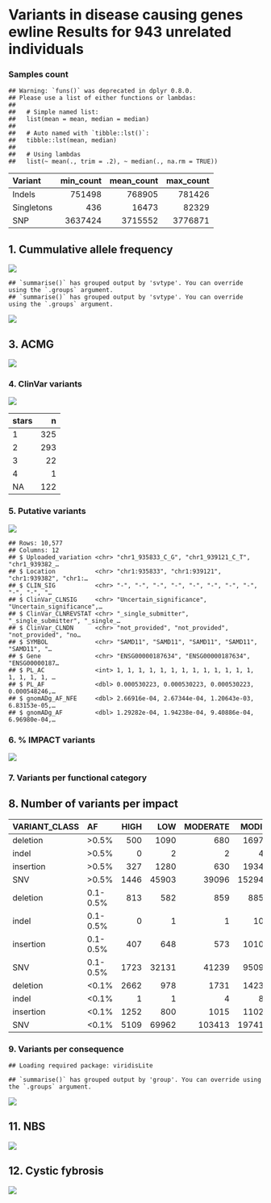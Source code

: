 Variants in disease causing genes ewline Results for 943 unrelated
individuals
================

### Samples count

    ## Warning: `funs()` was deprecated in dplyr 0.8.0.
    ## Please use a list of either functions or lambdas: 
    ## 
    ##   # Simple named list: 
    ##   list(mean = mean, median = median)
    ## 
    ##   # Auto named with `tibble::lst()`: 
    ##   tibble::lst(mean, median)
    ## 
    ##   # Using lambdas
    ##   list(~ mean(., trim = .2), ~ median(., na.rm = TRUE))

| Variant    | min\_count | mean\_count | max\_count |
|:-----------|-----------:|------------:|-----------:|
| Indels     |     751498 |      768905 |     781426 |
| Singletons |        436 |       16473 |      82329 |
| SNP        |    3637424 |     3715552 |    3776871 |

## 1. Cummulative allele frequency

<!-- ```{r af_hist,echo=FALSE} -->
<!-- af <- read.table('../input/multisample_20210519.dv.bcfnorm.filtered.ACgt0.AF_list.tsv') -->
<!-- colnames(af) <- c('AF','id', 'allele_frequency', 'SNP', 'number_of_transitions', 'number_of transversions', 'indel', 'repeat-consistent','repeat-inconsistent', 'not_applicable') -->
<!-- af$allele_frequency[1] <- 0.000530223 -->
<!-- af_plot <- af %>% select(allele_frequency,SNP,indel)  -->
<!-- af_plot$SNP <- cumsum(af_plot$SNP)/1e+6 -->
<!-- af_plot$indel <- cumsum(af_plot$indel)/1e+6 -->
<!-- type.colors <- c(SNP = "#27384A", indel ="#48C095") -->
<!-- af_plot %>% -->
<!--   pivot_longer(-allele_frequency,names_to = 'Variant class', -->
<!--                values_to = 'Cummulative number of variants (millions)') %>% -->
<!--   ggplot(aes(allele_frequency,`Cummulative number of variants (millions)`, -->
<!--              col=`Variant class`)) + -->
<!--   geom_line() + -->
<!--   xlab('Allele frequency') + -->
<!--   scale_color_manual(values = type.colors) + -->
<!--   scale_y_continuous(breaks = seq(0,30,2)) + -->
<!--   theme_classic() -->
<!-- ``` -->

![](variants_af_files/figure-gfm/af_hist_pct-1.jpeg)<!-- -->

    ## `summarise()` has grouped output by 'svtype'. You can override using the `.groups` argument.
    ## `summarise()` has grouped output by 'svtype'. You can override using the `.groups` argument.

![](variants_af_files/figure-gfm/sv.af.hist-1.jpeg)<!-- -->

## 3. ACMG

![](variants_af_files/figure-gfm/ACMG-1.jpeg)<!-- -->

### 4. ClinVar variants

![](variants_af_files/figure-gfm/clinvar-1.jpeg)<!-- -->

| stars |   n |
|:------|----:|
| 1     | 325 |
| 2     | 293 |
| 3     |  22 |
| 4     |   1 |
| NA    | 122 |

### 5. Putative variants

![](variants_af_files/figure-gfm/putative-1.jpeg)<!-- -->

    ## Rows: 10,577
    ## Columns: 12
    ## $ Uploaded_variation <chr> "chr1_935833_C_G", "chr1_939121_C_T", "chr1_939382_…
    ## $ Location           <chr> "chr1:935833", "chr1:939121", "chr1:939382", "chr1:…
    ## $ CLIN_SIG           <chr> "-", "-", "-", "-", "-", "-", "-", "-", "-", "-", "…
    ## $ ClinVar_CLNSIG     <chr> "Uncertain_significance", "Uncertain_significance",…
    ## $ ClinVar_CLNREVSTAT <chr> "_single_submitter", "_single_submitter", "_single_…
    ## $ ClinVar_CLNDN      <chr> "not_provided", "not_provided", "not_provided", "no…
    ## $ SYMBOL             <chr> "SAMD11", "SAMD11", "SAMD11", "SAMD11", "SAMD11", "…
    ## $ Gene               <chr> "ENSG00000187634", "ENSG00000187634", "ENSG00000187…
    ## $ PL_AC              <int> 1, 1, 1, 1, 1, 1, 1, 1, 1, 1, 1, 1, 1, 1, 1, 1, 1, …
    ## $ PL_AF              <dbl> 0.000530223, 0.000530223, 0.000530223, 0.000548246,…
    ## $ gnomADg_AF_NFE     <dbl> 2.66916e-04, 2.67344e-04, 1.20643e-03, 6.83153e-05,…
    ## $ gnomADg_AF         <dbl> 1.29282e-04, 1.94238e-04, 9.40886e-04, 6.96980e-04,…

### 6. % IMPACT variants

![](variants_af_files/figure-gfm/unnamed-chunk-3-1.jpeg)<!-- -->

### 7. Variants per functional category

## 8. Number of variants per impact

| VARIANT\_CLASS | AF       | HIGH |   LOW | MODERATE | MODIFIER |
|:---------------|:---------|-----:|------:|---------:|---------:|
| deletion       | &gt;0.5% |  500 |  1090 |      680 |  1697005 |
| indel          | &gt;0.5% |    0 |     2 |        2 |     4929 |
| insertion      | &gt;0.5% |  327 |  1280 |      630 |  1934758 |
| SNV            | &gt;0.5% | 1446 | 45903 |    39096 | 15294308 |
| deletion       | 0.1-0.5% |  813 |   582 |      859 |   885811 |
| indel          | 0.1-0.5% |    0 |     1 |        1 |    10935 |
| insertion      | 0.1-0.5% |  407 |   648 |      573 |  1010671 |
| SNV            | 0.1-0.5% | 1723 | 32131 |    41239 |  9509163 |
| deletion       | &lt;0.1% | 2662 |   978 |     1731 |  1423061 |
| indel          | &lt;0.1% |    1 |     1 |        4 |     8770 |
| insertion      | &lt;0.1% | 1252 |   800 |     1015 |  1102882 |
| SNV            | &lt;0.1% | 5109 | 69962 |   103413 | 19741686 |

### 9. Variants per consequence

    ## Loading required package: viridisLite

    ## `summarise()` has grouped output by 'group'. You can override using the `.groups` argument.

![](variants_af_files/figure-gfm/unnamed-chunk-5-1.jpeg)<!-- -->

## 11. NBS

![](variants_af_files/figure-gfm/NBS-1.jpeg)<!-- -->

## 12. Cystic fybrosis

![](variants_af_files/figure-gfm/Mucoviscidosis-1.jpeg)<!-- -->
